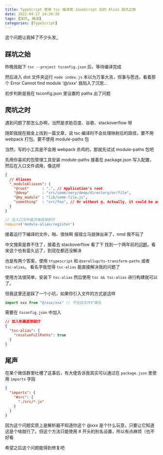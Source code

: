 ```yaml
---
title: TypeScript 使用 tsc 编译成 JavaScript 后的 Alias 踩坑之旅
date: 2022-04-27 14:26:38
tags: [踩坑, 编译]
categories: [TypeScript]
---
```


这个问题让我掉了不少头发,,

<!--more-->

## 踩坑之始

昨晚我敲下 `tsc --project tsconfig.json` 后，等待编译完成

然后进入 dist 文件夹运行 `node index.js` 本以为万事大吉，但事与愿违，看着那个 Error Cannot find module '@/xxx' 我陷入了沉思...

初步判断是我在 tsconfig.json 里设置的 paths 出了问题

## 爬坑之时

遇到问题了那怎么办啊，当然是求助百度、谷歌、stackoverflow 呀

随即我就在掘金上找到一篇文章，说 tsc 编译时不会处理映射后的路径，要不用 webpack 打包、要不使用 module-paths 包

当然，写的小工具是不会用 webpack 杀鸡的，那就先试试 module-paths 包吧

先用你喜欢的包管理工具安装 module-paths 接着在 package.json 写入配置，然后在入口文件调用，像这样

```json
{
  // Aliases
  "_moduleAliases": {
    "@root"      : ".", // Application's root
    "@deep"      : "src/some/very/deep/directory/or/file",
    "@my_module" : "lib/some-file.js",
    "something"  : "src/foo", // Or without @. Actually, it could be any string
  }
}
```

```javascript
// 在入口文件最顶端调用即可
require('module-alias/register')
```

接着运行下编译的文件，啪、很快啊
报错立马就弹出来了，nmd 我不玩了

中文搜索是靠不住了，接着去 stackoverflow 看了下
找到一个两年前的[问题](https://stackoverflow.com/questions/59179787/tsc-doesnt-compile-alias-paths)。看来这个也有蛮久远了，到现在都还没解决

也是有两个答案，使用 `ttypescript` 和 `@zerollup/ts-transform-paths` 或者 `tsc-alias`。
看名字我觉得 `tsc-alias` 能直接解决我的问题了

使用方法很简单，安装下 `tsc-alias` 然后使用 `tsc && tsc-alias` 进行构建就可以了。

但我这里还是踩了一个小坑，如果你引入文件的方式是这样

```javascript
import xxx from "@/xxx/xxx" // 不包括文件扩展名
```

需要在 `tsconfig.json` 中加入

```json
// 加入到最底部就行
{
  "tsc-alias": {
    "resolveFullPaths": true
  }
}
```

## 尾声

在某个微信群里吐槽了这事后，有大佬告诉我其实可以通过在 `package.json` 里使用 `imports` 字段

```json
{
  "imports": {
    "#src": {
      "./src/*.js"
    }
  }
}
```

因为这个问题实质上是解析器不知道你这个 @xxx 是个什么玩意，只要让它知道这是个啥就行了。但这个方法只能使用 # 开头的别名设置，所以有点麻烦（也不好看

希望之后这个问题能得到修复吧
